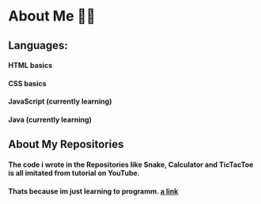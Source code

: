 # About Me 🧑🏽

## Languages:

#### HTML basics
#### CSS basics
#### JavaScript (currently learning)
#### Java (currently learning)


## About My Repositories

#### The code i wrote in the Repositories like Snake, Calculator and TicTacToe is all imitated from tutorial on YouTube.
#### Thats because im just **learning** to programm. [a link](youtube.com)

